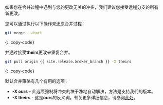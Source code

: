 如果您在合并过程中遇到与您的更改无关的冲突，我们建议您接受远程分支的所有新更改。

您可以通过执行以下操作来还原合并过程：
```bash
git merge --abort
```
{: .copy-code}

并通过接受**theirs**更改来重复合并。

```bash
git pull origin {{ site.release.broker_branch }} -X theirs
```
{: .copy-code}

默认合并策略有几个有用的选项：
* **-X ours** - 此选项强制将冲突的块干净地自动解决，方法是支持我们的版本。
* **-X theirs** - 这是**ours**的反义词。有关更多详细信息，请参阅[此处](https://git-scm.com/docs/merge-strategies#_merge_strategies)。